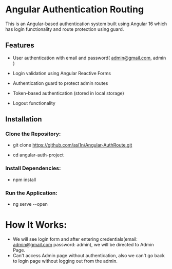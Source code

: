 # Angular Authentication Routing

This is an Angular-based authentication system built using Angular 16 which has login functionality and route protection using guard.

## Features

- User authentication with email and password( admin@gmail.com, admin )

- Login validation using Angular Reactive Forms

- Authentication guard to protect admin routes

- Token-based authentication (stored in local storage)

- Logout functionality

## Installation

### Clone the Repository:

- git clone https://github.com/asl1n/Angular-AuthRoute.git

- cd angular-auth-project

### Install Dependencies:

- npm install

### Run the Application:

- ng serve --open

# How It Works:
- We will see login form and after entering credentials(email: admin@gmail.com password: admin), we will be directed to Admin Page.
- Can't access Admin page without authentication, also we can't go back to login page without logging out from the admin.